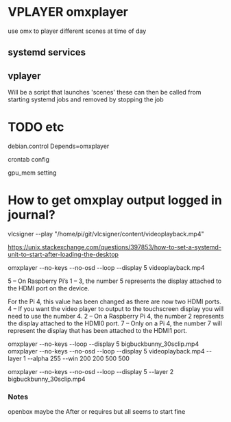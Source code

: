 # VPLAYER omxplayer

use omx to player different scenes at time of day

## systemd services



## vplayer 

Will be a script that launches 'scenes' these can then be called from starting systemd jobs and removed by stopping the job



# TODO etc

debian.control
Depends=omxplayer


crontab config 

gpu_mem setting


# How to get omxplay output logged in journal?


vlcsigner --play "/home/pi/git/vlcsigner/content/videoplayback.mp4"


https://unix.stackexchange.com/questions/397853/how-to-set-a-systemd-unit-to-start-after-loading-the-desktop


omxplayer  --no-keys --no-osd --loop --display 5 videoplayback.mp4


5 – On Raspberry Pi’s 1 – 3, the number 5 represents the display attached to the HDMI port on the device.

For the Pi 4, this value has been changed as there are now two HDMI ports.
4 – If you want the video player to output to the touchscreen display you will need to use the number 4.
2 – On a Raspberry Pi 4, the number 2 represents the display attached to the HDMI0 port.
7 – Only on a Pi 4, the number 7 will represent the display that has been attached to the HDMI1 port.


omxplayer --no-keys --loop --display 5 bigbuckbunny_30sclip.mp4
omxplayer --no-keys --no-osd --loop --display 5 videoplayback.mp4 --layer 1 --alpha 255 --win 200 200 500 500


omxplayer --no-keys --no-osd --loop --display 5 --layer 2 bigbuckbunny_30sclip.mp4




### Notes

openbox maybe the After or requires but all seems to start fine
